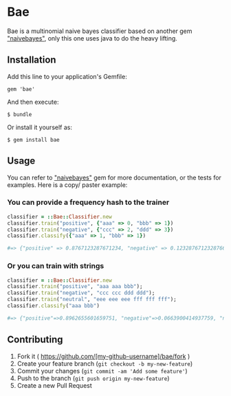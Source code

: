 Bae
===

Bae is a multinomial naive bayes classifier based on another gem ["naivebayes"](https://github.com/id774/naivebayes), only this one uses java to do the heavy lifting.

## Installation

Add this line to your application's Gemfile:

    gem 'bae'

And then execute:

    $ bundle

Or install it yourself as:

    $ gem install bae

## Usage

You can refer to ["naivebayes"](https://github.com/id774/naivebayes) gem for more documentation, or the tests for examples. Here is a copy/ paster example:


### You can provide a frequency hash to the trainer

```ruby
classifier = ::Bae::Classifier.new
classifier.train("positive", {"aaa" => 0, "bbb" => 1})
classifier.train("negative", {"ccc" => 2, "ddd" => 3})
classifier.classify({"aaa" => 1, "bbb" => 1})

#=> {"positive" => 0.8767123287671234, "negative" => 0.12328767123287669}
```

### Or you can train with strings
```ruby
classifier = ::Bae::Classifier.new
classifier.train("positive", "aaa aaa bbb");
classifier.train("negative", "ccc ccc ddd ddd");
classifier.train("neutral", "eee eee eee fff fff fff");
classifier.classify("aaa bbb")

#=> {"positive"=>0.8962655601659751, "negative"=>0.0663900414937759, "neutral"=>0.037344398340248955}
```


## Contributing

1. Fork it ( https://github.com/[my-github-username]/bae/fork )
2. Create your feature branch (`git checkout -b my-new-feature`)
3. Commit your changes (`git commit -am 'Add some feature'`)
4. Push to the branch (`git push origin my-new-feature`)
5. Create a new Pull Request
